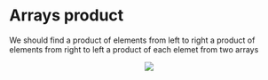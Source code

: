 # Arrays product
We should find 
a product of elements from left to right
a product of elements from right to left
a product of each elemet from two arrays

<p align="center">
  <img src=".Problems/Array/Product of Array Except Self/Resources/ArraysProduct.png">
</p>
